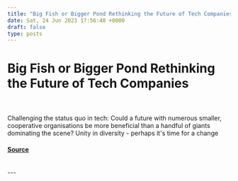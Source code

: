 ```yaml
---
title: "Big Fish or Bigger Pond Rethinking the Future of Tech Companies"
date: Sat, 24 Jun 2023 17:56:48 +0000
draft: false
type: posts
---
```

# Big Fish or Bigger Pond Rethinking the Future of Tech Companies

<br/>

<br/>
Challenging the status quo in tech: Could a future with numerous smaller, cooperative organisations be more beneficial than a handful of giants dominating the scene? Unity in diversity - perhaps it's time for a change

#### [Source](https://blog.anantshri.info/big-fish-or-bigger-pond-rethinking-the-future-of-tech-companies/)

<br/>
---
